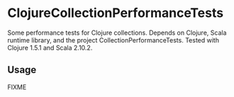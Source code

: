 # ClojureCollectionPerformanceTests

Some performance tests for Clojure collections. Depends on Clojure, Scala 
runtime library, and the project CollectionPerformanceTests. Tested with
Clojure 1.5.1 and Scala 2.10.2.

## Usage

FIXME

